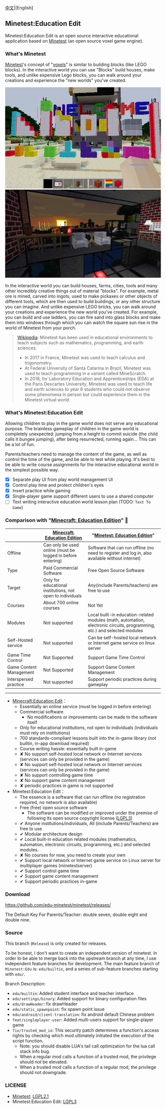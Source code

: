 [中文](./README.cn.md)|[English]

## Minetest:Education Edit

Minetest:Education Edit is an open source interactive educational application based on [Minetest][Minetest] (an open source voxel game engine).

### What's Minetest

[Minetest][minetest]'s concept of "[voxels](https://en.wikipedia.org/wiki/Voxel)" is similar to building blocks (like LEGO blocks). In the interactive world you can use "Blocks" build houses, make tools, and unlike expensive Lego blocks, you can walk around your creations and experience the "new worlds" you've created.

![blocks](imgs/numerica.png) ![sun rise](imgs/sunrise.jpg)

In the interactive world you can build houses, farms, cities, tools and many other incredibly creative things out of material "blocks". For example, metal ore is mined, carved into ingots, used to make pickaxes or other objects of different tools, which are then used to build buildings, or any other structure you can imagine. And unlike expensive LEGO bricks, you can walk around your creations and experience the new world you've created. For example, you can build and use ladders, you can fire sand into glass blocks and make them into windows through which you can watch the square sun rise in the world of Minetest from your porch.

> [Wikipedia](https://en.wikipedia.org/wiki/Minetest): Minetest has been used in educational environments to teach subjects such as mathematics, programming, and earth sciences.
>
> * In 2017 in France, Minetest was used to teach calculus and trigonometry.
> * At Federal University of Santa Catarina in Brazil, Minetest was used to teach programming in a variant called MineScratch.
> * In 2018, for Laboratory Education and Apprenticeships (EDA) at the Paris Descartes University, Minetest was used to teach life and earth sciences to year 6 students who could not observe some phenomena in person but could experience them in the Minetest virtual world.

### What's Minetest:Education Edit

Allowing children to play in the game world does not serve any educational purpose. The brainless gameplay of children in the game world is completely unexpected: jumping from a height to commit suicide (the child calls it bungee jumping), after being resurrected, running again... This can be a lot of fun.

Parents/teachers need to manage the content of the game, as well as control the time of the game, and be able to test while playing. It's best to be able to write course assignments for the interactive educational world in the simplest possible way.

- [X] Separate play UI from play world management UI
- [X] Control play time and protect children's eyes
- [X] Insert practice while gaming
- [X] Single-player game support different users to use a shared computer
- [ ] Text writing interactive education world lesson plan (TODO: `Text To Game`)

### Comparison with "[Minecraft: Education Edition](https://education.minecraft.net/)" 🎯

| | [Minecraft: Education Edition](https://education.minecraft.net/) | "[Minetest: Education Edition](./)" |
| :------| ------------------------- | ------------- |
| Offline | Can only be used online (must be logged in before entering) | Software that can run offline (no need to register and log in, also available without internet) |
| Type | Paid Commercial Software | Free Open Source Software |
| Target | Only for educational institutions, not open to individuals | Any(include Parents/teachers) are free to use |
| Courses | About 700 online courses | Not Yet |
| Modules | Not supported | Local built-in education-related modules (math, automation, electronic circuits, programming, etc.) and selected modules |
| Self-Hosted service | Not supported | Can be self-hosted local network or Internet game service on linux server |
| Game Time Control | Not Supported | Support Game Time Control |
| Game Content Management | Not Supported | Support Game Content Management |
| Interspersed practice | Not supported | Support periodic practices during gameplay |

---

- [Minecraft:Education Edit](https://education.minecraft.net/)：
  - Essentially an online service (must be logged in before entering)
  - Commercial software
    - No modifications or improvements can be made to the software itself
  - Only for educational institutions, not open to individuals (individuals must rely on institutions)
  - 700 standards-compliant lessons built into the in-game library (not builtin, in-app download required)
  - Course writing hassle: essentially built in-game
  - ✘ No support self-hosted local network or Internet services (services can only be provided in the game)
  - ✘ No support self-hosted local network or Internet services (services can only be provided in the game)
  - ✘ No support controlling game time
  - ✘ No support game content management
  - ✘ periodic practices in game is not supported
- Minetest:Education Edit：
  - The essence is a software that can run offline (no registration required, no network is also available)
  - Free (free) open source software
    - The software can be modified or improved under the premise of following its open source copyright license ([LGPL3](https://www.gnu.org/licenses/lgpl-3.0.zh-cn.html))
  - ✔ Anyone institutions/individuals, All (include Parents/Teachers) are free to use
  - ✔ Modular architecture design
  - ✔ Local built-in education related modules (mathematics, automation, electronic circuits, programming, etc.) and selected modules.
  - ✘ No courses for now, you need to create your own
  - ✔ Support local network or Internet game service on Linux server for multiplayer games (minetestserver)
  - ✔ Support control game time
  - ✔ Support game content management
  - ✔ Support periodic practices in-game

### Download

https://github.com/edu-minetest/minetest/releases/

The Default Key For Parents/Teacher: double seven, double eight and double nine.

### Source

This branch (`Release`) is only created for releases.

To be honest, I don't want to create an independent version of minetest. In order to be able to merge back into the upstream branch at any time, I use independent feature branches for development.
The main feature branch of `Minetest:Edu` is: `edu/builtin`, and a series of sub-feature branches starting with `edu/`.

Branch Description:

* `edu/builtin`: Added student interface and teacher interface
* `edu/settings/binary`: Added support for binary configuration files
* `edu/drawHeader`: fix drawHeader
* `edu/static_spawnpoint`: fix spawn point issue
* `edu/android/client-translation`: fix android default Chinese problem
* `feat/singleplayer-user`: Added multi-users support for single-player game
* `fix/trusted_mod_io`: This security patch determines a function's access rights by checking which mod ultimately initiated the execution of the script function.
  * Note: you should disable LUA's tail call optimization for the lua call stack info bug.
  * When a regular mod calls a function of a trusted mod, the privilege should not be elevated.
  * When a trusted mod calls a function of a regular mod, the privilege should not downgrade.


### LICENSE

* [Minetest](https://minetest.net/): [LGPL2.1](https://www.gnu.org/licenses/old-licenses/lgpl-2.1.html)
* Minetest:Education Edit: [LGPL3](https://www.gnu.org/licenses/lgpl-3.0.html)

[minetest]: https://minetest.net
